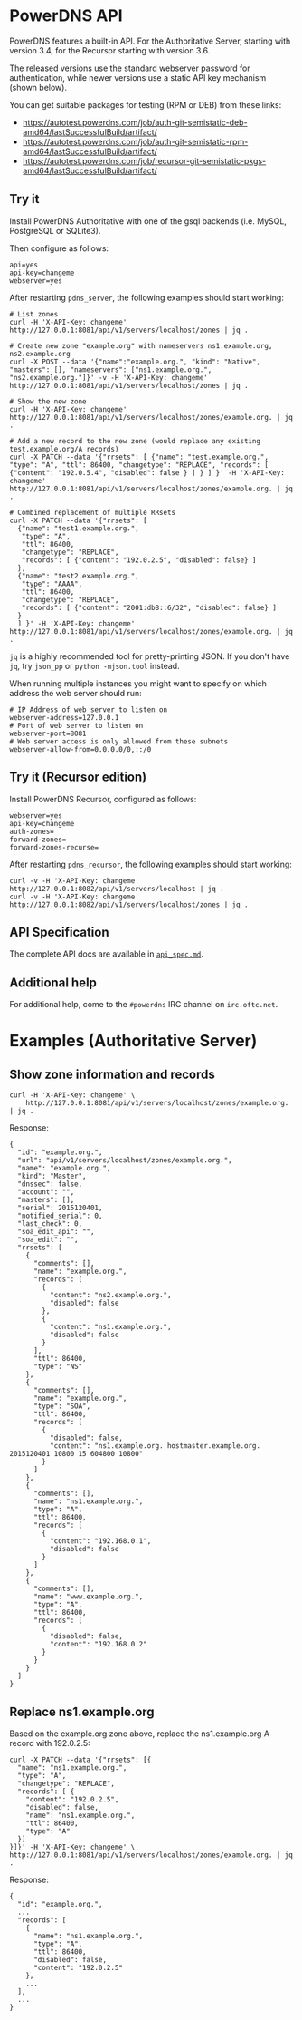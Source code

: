 PowerDNS API
============

PowerDNS features a built-in API. For the Authoritative Server, starting with
version 3.4, for the Recursor starting with version 3.6.

The released versions use the standard webserver password for authentication,
while newer versions use a static API key mechanism (shown below).

You can get suitable packages for testing (RPM or DEB) from these links:

  * https://autotest.powerdns.com/job/auth-git-semistatic-deb-amd64/lastSuccessfulBuild/artifact/
  * https://autotest.powerdns.com/job/auth-git-semistatic-rpm-amd64/lastSuccessfulBuild/artifact/
  * https://autotest.powerdns.com/job/recursor-git-semistatic-pkgs-amd64/lastSuccessfulBuild/artifact/


Try it
------

Install PowerDNS Authoritative with one of the gsql backends (i.e. MySQL,
PostgreSQL or SQLite3).

Then configure as follows:

    api=yes
    api-key=changeme
    webserver=yes


After restarting `pdns_server`, the following examples should start working:

    # List zones
    curl -H 'X-API-Key: changeme' http://127.0.0.1:8081/api/v1/servers/localhost/zones | jq .
    
    # Create new zone "example.org" with nameservers ns1.example.org, ns2.example.org
    curl -X POST --data '{"name":"example.org.", "kind": "Native", "masters": [], "nameservers": ["ns1.example.org.", "ns2.example.org."]}' -v -H 'X-API-Key: changeme' http://127.0.0.1:8081/api/v1/servers/localhost/zones | jq .
    
    # Show the new zone
    curl -H 'X-API-Key: changeme' http://127.0.0.1:8081/api/v1/servers/localhost/zones/example.org. | jq .
    
    # Add a new record to the new zone (would replace any existing test.example.org/A records)
    curl -X PATCH --data '{"rrsets": [ {"name": "test.example.org.", "type": "A", "ttl": 86400, "changetype": "REPLACE", "records": [ {"content": "192.0.5.4", "disabled": false } ] } ] }' -H 'X-API-Key: changeme' http://127.0.0.1:8081/api/v1/servers/localhost/zones/example.org. | jq .

    # Combined replacement of multiple RRsets
    curl -X PATCH --data '{"rrsets": [
      {"name": "test1.example.org.",
       "type": "A",
       "ttl": 86400,
       "changetype": "REPLACE",
       "records": [ {"content": "192.0.2.5", "disabled": false} ]
      },
      {"name": "test2.example.org.",
       "type": "AAAA",
       "ttl": 86400,
       "changetype": "REPLACE",
       "records": [ {"content": "2001:db8::6/32", "disabled": false} ]
      }
      ] }' -H 'X-API-Key: changeme' http://127.0.0.1:8081/api/v1/servers/localhost/zones/example.org. | jq .

`jq` is a highly recommended tool for pretty-printing JSON. If you don't have
`jq`, try `json_pp` or `python -mjson.tool` instead.

When running multiple instances you might want to specify on which address the web server should run:

    # IP Address of web server to listen on
    webserver-address=127.0.0.1
    # Port of web server to listen on
    webserver-port=8081
    # Web server access is only allowed from these subnets
    webserver-allow-from=0.0.0.0/0,::/0

Try it (Recursor edition)
-------------------------

Install PowerDNS Recursor, configured as follows:

    webserver=yes
    api-key=changeme
    auth-zones=
    forward-zones=
    forward-zones-recurse=


After restarting `pdns_recursor`, the following examples should start working:

    curl -v -H 'X-API-Key: changeme' http://127.0.0.1:8082/api/v1/servers/localhost | jq .
    curl -v -H 'X-API-Key: changeme' http://127.0.0.1:8082/api/v1/servers/localhost/zones | jq .


API Specification
-----------------

The complete API docs are available in [`api_spec.md`](http://doc.powerdns.com/md/httpapi/api_spec/).


Additional help
---------------

For additional help, come to the `#powerdns` IRC channel on `irc.oftc.net`.


Examples (Authoritative Server)
===============================

Show zone information and records
---------------------------------

    curl -H 'X-API-Key: changeme' \
        http://127.0.0.1:8081/api/v1/servers/localhost/zones/example.org. | jq .

Response:

    {
      "id": "example.org.",
      "url": "api/v1/servers/localhost/zones/example.org.",
      "name": "example.org.",
      "kind": "Master",
      "dnssec": false,
      "account": "",
      "masters": [],
      "serial": 2015120401,
      "notified_serial": 0,
      "last_check": 0,
      "soa_edit_api": "",
      "soa_edit": "",
      "rrsets": [
        {
          "comments": [],
          "name": "example.org.",
          "records": [
            {
              "content": "ns2.example.org.",
              "disabled": false
            },
            {
              "content": "ns1.example.org.",
              "disabled": false
            }
          ],
          "ttl": 86400,
          "type": "NS"
        },
        {
          "comments": [],
          "name": "example.org.",
          "type": "SOA",
          "ttl": 86400,
          "records": [
            {
              "disabled": false,
              "content": "ns1.example.org. hostmaster.example.org. 2015120401 10800 15 604800 10800"
            }
          ]
        },
        {
          "comments": [],
          "name": "ns1.example.org.",
          "type": "A",
          "ttl": 86400,
          "records": [
            {
              "content": "192.168.0.1",
              "disabled": false
            }
          ]
        },
        {
          "comments": [],
          "name": "www.example.org.",
          "type": "A",
          "ttl": 86400,
          "records": [
            {
              "disabled": false,
              "content": "192.168.0.2"
            }
          }
        }
      ]
    }


Replace ns1.example.org
-----------------------

Based on the example.org zone above, replace the ns1.example.org A record with
192.0.2.5:

    curl -X PATCH --data '{"rrsets": [{
      "name": "ns1.example.org.",
      "type": "A",
      "changetype": "REPLACE",
      "records": [ {
        "content": "192.0.2.5",
        "disabled": false,
        "name": "ns1.example.org.",
        "ttl": 86400,
        "type": "A"
      }]
    }]}' -H 'X-API-Key: changeme' \
    http://127.0.0.1:8081/api/v1/servers/localhost/zones/example.org. | jq .

Response:

    {
      "id": "example.org.",
      ...
      "records": [
        {
          "name": "ns1.example.org.",
          "type": "A",
          "ttl": 86400,
          "disabled": false,
          "content": "192.0.2.5"
        },
        ...
      ],
      ...
    }
